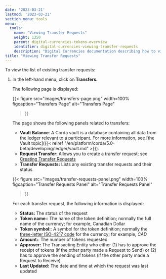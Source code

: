 ```yaml
---
date: '2023-03-21'
lastmod: '2023-03-21'
section_menu: tools
menu:
  tools:
    name: "Viewing Transfer Requests"
    weight: 1350
    parent: digital-currencies-tokens-overview
    identifier: digital-currencies-viewing-transfer-requests
    description: "Digital Currencies documentation describing how to view transfer requests via the GUI"
title: "Viewing Transfer Requests"
---
```


To view the list of existing transfer requests:

1. In the left-hand menu, click on **Transfers**.

   The following page is displayed:
   
   {{< 
      figure
	  src="images/transfers-page.png"
      width=100%
	  figcaption="Transfers Page"
	  alt="Transfers Page"
   >}}

   The page shows the following panels related to transfers:

   * **Vault Balance**: A Corda vault is a database containing all data from the ledger relevant to a participant. For more information, see [the Vault topic]({{< relref "/en/platform/corda/5.0-beta/developing/ledger/vault.md" >}}).
   * **Request Transfer**: Allows you to create a transfer request; see [Creating Transfer Requests](creating-transfer-requests.md)
   * **Transfer Requests:** Lists any existing transfer requests and their status.
  
   {{< 
      figure
	  src="images/transfer-requests-panel.png"
      width=100%
	  figcaption="Transfer Requests Panel"
	  alt="Transfer Requests Panel"
   >}}
   
   For each transfer request, the following information is displayed:
   
   * **Status:** The status of the request
   * **Token name:**: The name of the token definition; normally the full name of the currency; for example, Canadian Dollar
   * **Token symbol:**: A symbol for the token definition; normally the [three-letter ISO-4217 code](https://en.wikipedia.org/wiki/ISO_4217) for the currency; for example, *CAD*
   * **Amount:**: The number of tokens requested
   * **Approver:** The Transacting Entity who either (1) has to approve the receipt of tokens (if the other party made a Request to Send) or (2) has to approve the sending of tokens (if the other party made a Request to Receive)
   * **Last Updated:** The date and time at which the request was last updated